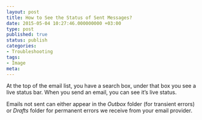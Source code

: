 ```yaml
---
layout: post
title: How to See the Status of Sent Messages?
date: 2015-05-04 10:27:46.000000000 +03:00
type: post
published: true
status: publish
categories:
- Troubleshooting
tags:
- Image
meta:
---
```


At the top of the email list, you have a search box, under that box you see a live status bar. When you send an email, you can see it’s live status.

Emails not sent can either appear in the *Outbox* folder (for transient errors) or *Drafts* folder for permanent errors we receive from your email provider.